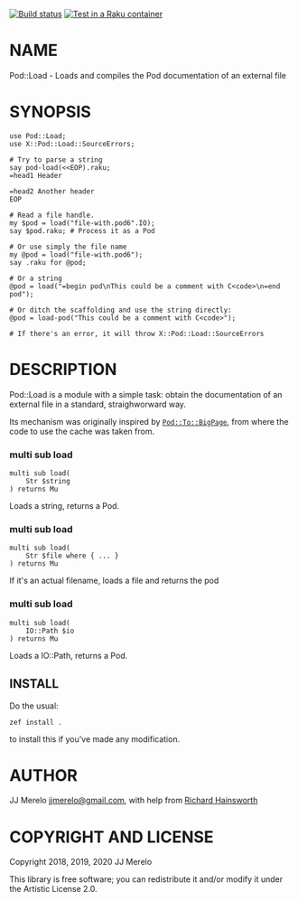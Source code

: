 [![Build
status](https://ci.appveyor.com/api/projects/status/lq9rqjq6hljdfqw4?svg=true)](https://ci.appveyor.com/project/JJ/p6-pod-load) 
[![Test in a Raku container](https://github.com/JJ/p6-pod-load/actions/workflows/test.yaml/badge.svg)](https://github.com/JJ/p6-pod-load/actions/workflows/test.yaml)

NAME
====

Pod::Load - Loads and compiles the Pod documentation of an external file

SYNOPSIS
========

    use Pod::Load;
    use X::Pod::Load::SourceErrors;

    # Try to parse a string
    say pod-load(<<EOP).raku;
    =head1 Header
    
    =head2 Another header
    EOP
    
    # Read a file handle.
    my $pod = load("file-with.pod6".IO);
    say $pod.raku; # Process it as a Pod

    # Or use simply the file name
    my @pod = load("file-with.pod6");
    say .raku for @pod;

    # Or a string
    @pod = load("=begin pod\nThis could be a comment with C<code>\n=end pod");

    # Or ditch the scaffolding and use the string directly:
    @pod = load-pod("This could be a comment with C<code>");
    
    # If there's an error, it will throw X::Pod::Load::SourceErrors

DESCRIPTION
===========

Pod::Load is a module with a simple task: obtain the documentation of an
external file in a standard, straighworward way.

Its mechanism was originally inspired by
[`Pod::To::BigPage`](https://github.com/perl6/perl6-pod-to-bigpage), from where
the code to use the cache was taken from.

### multi sub load

```perl6
multi sub load(
    Str $string
) returns Mu
```

Loads a string, returns a Pod.

### multi sub load

```perl6
multi sub load(
    Str $file where { ... }
) returns Mu
```

If it's an actual filename, loads a file and returns the pod

### multi sub load

```perl6
multi sub load(
    IO::Path $io
) returns Mu
```

Loads a IO::Path, returns a Pod.

## INSTALL

Do the usual:

    zef install .

to install this if you've made any modification.


AUTHOR
======

JJ Merelo <jjmerelo@gmail.com>, with help from [Richard Hainsworth](https://github.com/finanalyst)

COPYRIGHT AND LICENSE
=====================

Copyright 2018, 2019, 2020 JJ Merelo

This library is free software; you can redistribute it and/or modify it under the Artistic License 2.0.

